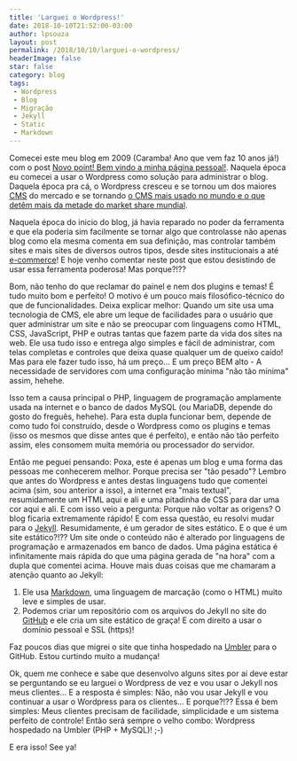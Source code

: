 ```yaml
---
title: 'Larguei o Wordpress!'
date: 2018-10-10T21:52:00-03:00
author: lpsouza
layout: post
permalink: /2018/10/10/larguei-o-wordpress/
headerImage: false
star: false
category: blog
tags:
 - Wordpress
 - Blog
 - Migração
 - Jekyll
 - Static
 - Markdown
---
```

Comecei este meu blog em 2009 (Caramba! Ano que vem faz 10 anos já!) com o post [Novo point! Bem vindo a minha página pessoal!](/2009/08/21/novo-point-bem-vindo-a-minha-pagina-pessoal/). Naquela época eu comecei a usar o Wordpress como solução para administrar o blog. Daquela época pra cá, o Wordpress cresceu e se tornou um dos maiores [CMS](https://pt.wikipedia.org/wiki/Sistema_de_gerenciamento_de_conte%C3%BAdo) do mercado e se tornando [o CMS mais usado no mundo e o que detêm mais da metade do market share mundial](https://w3techs.com/technologies/overview/content_management/all).

Naquela época do inicio do blog, já havia reparado no poder da ferramenta e que ela poderia sim facilmente se tornar algo que controlasse não apenas blog como ela mesma comenta em sua definição, mas controlar também sites e mais sites de diversos outros tipos, desde sites institucionais a até [e-commerce](https://woocommerce.com/)! E hoje venho comentar neste post que estou desistindo de usar essa ferramenta poderosa! Mas porque?!??

Bom, não tenho do que reclamar do painel e nem dos plugins e temas! É tudo muito bom e perfeito! O motivo é um pouco mais filosófico-técnico do que de funcionalidades. Deixa explicar melhor: Quando um site usa uma tecnologia de CMS, ele abre um leque de facilidades para o usuário que quer administrar um site e não se preocupar com linguagens como HTML, CSS, JavaScript, PHP e outras tantas que fazem parte da vida dos sites na web. Ele usa tudo isso e entrega algo simples e fácil de administrar, com telas completas e controles que deixa quase qualquer um de queixo caído! Mas para ele fazer tudo isso, há um preço... E um preço BEM alto - A necessidade de servidores com uma configuração mínima "não tão mínima" assim, hehehe.

Isso tem a causa principal o PHP, linguagem de programação amplamente usada na internet e o banco de dados MySQL (ou MariaDB, depende do gosto do freguês, hehehe). Para esta dupla funcionar bem, depende de como tudo foi construído, desde o Wordpress como os plugins e temas (isso os mesmos que disse antes que é perfeito), e então não tão perfeito assim, eles consomem muita memória ou processador do servidor.

Então me peguei pensando: Poxa, este é apenas um blog e uma forma das pessoas me conhecerem melhor. Porque precisa ser "tão pesado"? Lembro que antes do Wordpress e antes destas linguagens tudo que comentei acima (sim, sou anterior a isso), a internet era "mais textual", resumidamente um HTML aqui e ali e uma pitadinha de CSS para dar uma cor aqui e ali. E com isso veio a pergunta: Porque não voltar as origens? O blog ficaria extremamente rápido! E com essa questão, eu resolvi mudar para o [Jekyll](https://jekyllrb.com/). Resumidamente, é um gerador de sites estático. E o que é um site estático?!?? Um site onde o conteúdo não é alterado por linguagens de programação e armazenados em banco de dados. Uma página estática é infinitamente mais rápida do que uma página gerada de "na hora" com a dupla que comentei acima. Houve mais duas coisas que me chamaram a atenção quanto ao Jekyll:

1. Ele usa [Markdown](https://www.markdownguide.org/getting-started), uma linguagem de marcação (como o HTML) muito leve e simples de usar.
1. Podemos criar um repositório com os arquivos do Jekyll no site do [GitHub](https://github.com/) e ele cria um site estático de graça! E com direito a usar o domínio pessoal e SSL (https)!

Faz poucos dias que migrei o site que tinha hospedado na [Umbler](https://app.umbler.com/u/0jrm3d6k) para o GitHub. Estou curtindo muito a mudança!

Ok, quem me conhece e sabe que desenvolvo alguns sites por aí deve estar se perguntando se eu larguei o Wordpress de vez e vou usar o Jekyll nos meus clientes... E a resposta é simples: Não, não vou usar Jekyll e vou continuar a usar o Wordpress para os clientes... E porque?!?? Essa é bem simples: Meus clientes precisam de facilidade, simplicidade e um sistema perfeito de controle! Então será sempre o velho combo: Wordpress hospedado na Umbler (PHP + MySQL)! ;-)

E era isso! See ya!
